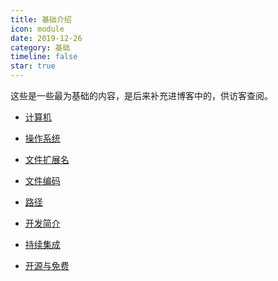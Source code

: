```yaml
---
title: 基础介绍
icon: module
date: 2019-12-26
category: 基础
timeline: false
star: true
---
```


这些是一些最为基础的内容，是后来补充进博客中的，供访客查阅。

<!-- more -->

- [计算机](computer.md)

- [操作系统](OS.md)

- [文件扩展名](file-extension.md)

- [文件编码](encoding.md)

- [路径](path.md)

- [开发简介](debug.md)

- [持续集成](ci.md)

- [开源与免费](open-source-and-free.md)
